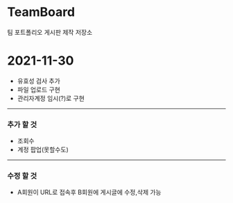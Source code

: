 # TeamBoard
팀 포트폴리오 게시판 제작 저장소

# 2021-11-30
  * 유효성 검사 추가
  * 파일 업로드 구현
  * 관리자계정 임시(?)로 구현

*** 
### 추가 할 것
  * 조회수
  * 계정 팝업(못할수도)

***
### 수정 할 것
  * A회원이 URL로 접속후 B회원에 게시글에 수정,삭제 가능
